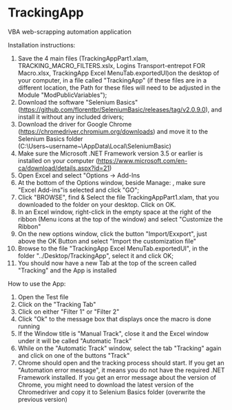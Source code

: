 # TrackingApp
VBA web-scrapping automation application

Installation instructions:

1. Save the 4 main files (TrackingAppPart1.xlam, TRACKING_MACRO_FILTERS.xslx, Logins Transport-entrepot FOR Macro.xlsx, TrackingApp Excel MenuTab.exportedUI)on the desktop of your computer, in a file called "TrackingApp" (if these files are in a different location, the Path for these files will need to be adjusted in the Module "ModPublicVariables");
2. Download the software "Selenium Basics" (https://github.com/florentbr/SeleniumBasic/releases/tag/v2.0.9.0), and install it without any included drivers;
3. Download the driver for Google Chrome (https://chromedriver.chromium.org/downloads) and move it to the Selenium Basics folder (C:\Users\~username~\AppData\Local\SeleniumBasic)
4. Make sure the Microsoft .NET Framework version 3.5 or earlier is installed on your computer (https://www.microsoft.com/en-ca/download/details.aspx?id=21)
5. Open Excel and select "Options -> Add-Ins
6. At the bottom of the Options window, beside Manage: , make sure "Excel Add-ins"is selected and click "GO";
7. Click "BROWSE", find & Select the file TrackingAppPart1.xlam, that you downloaded to the folder on your desktop. Click on OK.
8. In an Excel window, right-click in the empty space at the right of the ribbon (Menu icons at the top of the window) and select "Customize the Ribbon"
9. On the new options window, click the button "Import/Exxport", just above the OK Button and select "Import the customization file"
10. Browse to the file "TrackingApp Excel MenuTab.exportedUI", in the folder "../Desktop/TrackingApp", select it and click OK;
11. You should now have a new Tab at the top of the screen called "Tracking" and the App is installed

How to use the App:
1. Open the Test file
2. Click on the "Tracking Tab"
3. Click on either "Filter 1" or "Filter 2"
4. Click "Ok" to the message box that displays once the macro is done running
5. If the Window title is "Manual Track", close it and the Excel window under it will be called "Automatic Track"
6. While on the "Automatic Track" window, select the tab "Tracking" again and click on one of the buttons "Track"
7. Chrome should open and the tracking process should start. If you get an "Automation error message", it means you do not have the required .NET Framework installed. If you get an error message about the version of Chrome, you might need to download the latest version of the Chromedriver and copy it to Selenium Basics folder (overwrite the previous version)
